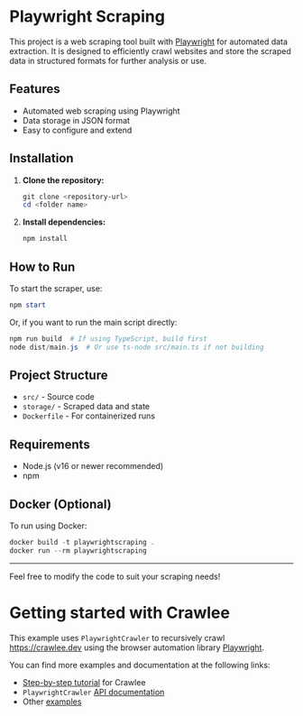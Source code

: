 # Playwright Scraping

This project is a web scraping tool built with [Playwright](https://playwright.dev/) for automated data extraction. It is designed to efficiently crawl websites and store the scraped data in structured formats for further analysis or use.

## Features
- Automated web scraping using Playwright
- Data storage in JSON format
- Easy to configure and extend

## Installation

1. **Clone the repository:**
	```powershell
	git clone <repository-url>
	cd <folder name>
	```

2. **Install dependencies:**
	```powershell
	npm install
	```

## How to Run

To start the scraper, use:

```powershell
npm start
```

Or, if you want to run the main script directly:

```powershell
npm run build  # If using TypeScript, build first
node dist/main.js  # Or use ts-node src/main.ts if not building
```

## Project Structure

- `src/` - Source code
- `storage/` - Scraped data and state
- `Dockerfile` - For containerized runs

## Requirements
- Node.js (v16 or newer recommended)
- npm

## Docker (Optional)

To run using Docker:

```powershell
docker build -t playwrightscraping .
docker run --rm playwrightscraping
```

---
Feel free to modify the code to suit your scraping needs!
# Getting started with Crawlee

This example uses `PlaywrightCrawler` to recursively crawl https://crawlee.dev using the browser automation library [Playwright](https://playwright.dev).

You can find more examples and documentation at the following links:

- [Step-by-step tutorial](https://crawlee.dev/js/docs/introduction) for Crawlee
- `PlaywrightCrawler` [API documentation](https://crawlee.dev/js/api/playwright-crawler/class/PlaywrightCrawler)
- Other [examples](https://crawlee.dev/js/docs/examples/playwright-crawler)
